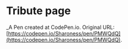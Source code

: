 # Tribute page
 _A Pen created at CodePen.io. Original URL: [https://codepen.io/Sharoness/pen/PMWQdQ](https://codepen.io/Sharoness/pen/PMWQdQ).

 